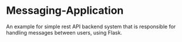 # Messaging-Application
An example for simple rest API backend system that is responsible for handling messages between users, using Flask.
